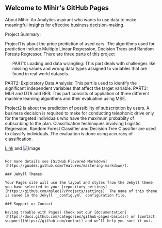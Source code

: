 ## Welcome to Mihir's GitHub Pages

About Mihir: An Analytics aspirant who wants to use data to make meaningful insights for effective business decision-making. 

Project Summary:


Project1 is about the price prediction of used cars. The algorithms used for prediction include Multiple Linear Regression, Decision Trees and Random Forests Regressor. 
There are three parts of this project
<ul>
PART1: Loading and data wrangling: This part deals with challenges like missing values and wrong data types assigned to variables that are found in real world datasets.</ul>
PART2: Exploratory Data Analysis: This part is used to identify the significant independent variables that affect the target variable.
PART3: MLR and DTR and RFR: This part consists of appliation of three different machine learning algorithms and their evaluation using MSE.


Project2 is about the prediction of possibility of subscription by users. A business decision is required to make for conducting telephonic drive only for the targeted individuals who have the maximum probabiity of subscribing to the plan.
Classification techiniques involving Logistic Regression, Random Forest Classifier and Decision Tree Classifier are used to classify individuals. The evaluation is done using accuracy of classification.


[Link](url) and ![Image](src)
```

For more details see [GitHub Flavored Markdown](https://guides.github.com/features/mastering-markdown/).

### Jekyll Themes

Your Pages site will use the layout and styles from the Jekyll theme you have selected in your [repository settings](https://github.com/mpleo17/Projects/settings). The name of this theme is saved in the Jekyll `_config.yml` configuration file.

### Support or Contact

Having trouble with Pages? Check out our [documentation](https://docs.github.com/categories/github-pages-basics/) or [contact support](https://github.com/contact) and we’ll help you sort it out.
